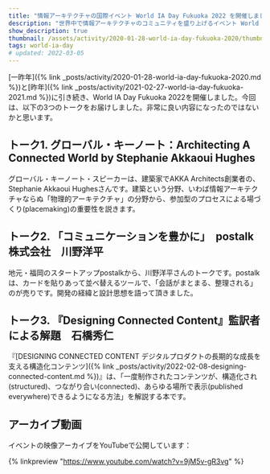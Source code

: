 ```yaml
---
title: "情報アーキテクチャの国際イベント World IA Day Fukuoka 2022 を開催しました"
description: "世界中で情報アーキテクチャのコミュニティを盛り上げるイベント World IA Dayが11年目を迎えました。今年のテーマは「つながりあった世界（A Connected World）」です。"
show_description: true
thumbnail: /assets/activity/2020-01-28-world-ia-day-fukuoka-2020/thumbnail.png
tags: world-ia-day
# updated: 2022-03-05
---
```


[一昨年]({% link _posts/activity/2020-01-28-world-ia-day-fukuoka-2020.md %})と[昨年]({% link _posts/activity/2021-02-27-world-ia-day-fukuoka-2021.md %})に引き続き、World IA Day Fukuoka 2022を開催しました。今回は、以下の3つのトークをお届けしました。非常に良い内容になったのではないかと思います。

## トーク1. グローバル・キーノート：Architecting A Connected World by Stephanie Akkaoui Hughes

グローバル・キーノート・スピーカーは、建築家でAKKA Architects創業者の、Stephanie Akkaoui Hughesさんです。建築という分野、いわば情報アーキテクチャならぬ「物理的アーキテクチャ」の分野から、参加型のプロセスによる場づくり(placemaking)の重要性を説きます。

## トーク2. 「コミュニケーションを豊かに」　postalk株式会社　川野洋平

地元・福岡のスタートアップpostalkから、川野洋平さんのトークです。postalkは、カードを貼りあって並べ替えるツールで、「会話がまとまる、整理される」のが売りです。開発の経緯と設計思想を語って頂きました。

## トーク3. 『Designing Connected Content』監訳者による解題　石橋秀仁

『[DESIGNING CONNECTED CONTENT デジタルプロダクトの長期的な成長を支える構造化コンテンツ]({% link _posts/activity/2022-02-08-designing-connected-content.md %})』は、「一度制作されたコンテンツが、構造化され(structured)、つながり合い(connected)、あらゆる場所で表示(published everywhere)できるようになる方法」を解説する本です。

## アーカイブ動画

イベントの映像アーカイブをYouTubeで公開しています：

{% linkpreview "https://www.youtube.com/watch?v=9jM5v-gR3vg" %}
